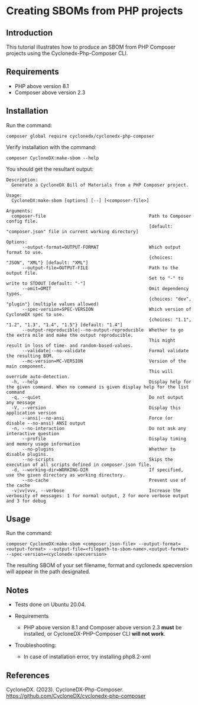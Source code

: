 # Creating SBOMs from PHP projects

## Introduction

This tutorial illustrates how to produce an SBOM from PHP Composer projects using the Cyclonedx-Php-Composer CLI.


## Requirements

* PHP above version 8.1
* Composer above version 2.3


## Installation

Run the command:

```composer global require cyclonedx/cyclonedx-php-composer```

Verify installation with the command:

```composer CycloneDX:make-sbom --help```

You should get the resultant output:

```
Description:
  Generate a CycloneDX Bill of Materials from a PHP Composer project.

Usage:
  CycloneDX:make-sbom [options] [--] [<composer-file>]

Arguments:
  composer-file                                       Path to Composer config file.
                                                      [default: "composer.json" file in current working directory]

Options:
      --output-format=OUTPUT-FORMAT                   Which output format to use.
                                                      {choices: "JSON", "XML"} [default: "XML"]
      --output-file=OUTPUT-FILE                       Path to the output file.
                                                      Set to "-" to write to STDOUT [default: "-"]
      --omit=OMIT                                     Omit dependency types.
                                                      {choices: "dev", "plugin"} (multiple values allowed)
      --spec-version=SPEC-VERSION                     Which version of CycloneDX spec to use.
                                                      {choices: "1.1", "1.2", "1.3", "1.4", "1.5"} [default: "1.4"]
      --output-reproducible|--no-output-reproducible  Whether to go the extra mile and make the output reproducible.
                                                      This might result in loss of time- and random-based-values.
      --validate|--no-validate                        Formal validate the resulting BOM.
      --mc-version=MC-VERSION                         Version of the main component.
                                                      This will override auto-detection.
  -h, --help                                          Display help for the given command. When no command is given display help for the list command
  -q, --quiet                                         Do not output any message
  -V, --version                                       Display this application version
      --ansi|--no-ansi                                Force (or disable --no-ansi) ANSI output
  -n, --no-interaction                                Do not ask any interactive question
      --profile                                       Display timing and memory usage information
      --no-plugins                                    Whether to disable plugins.
      --no-scripts                                    Skips the execution of all scripts defined in composer.json file.
  -d, --working-dir=WORKING-DIR                       If specified, use the given directory as working directory.
      --no-cache                                      Prevent use of the cache
  -v|vv|vvv, --verbose                                Increase the verbosity of messages: 1 for normal output, 2 for more verbose output and 3 for debug 

```

## Usage

Run the command:

```composer CycloneDX:make-sbom <composer.json-file> --output-format=<output-format> --output-file=<filepath-to-sbom-name>.<output-format> --spec-version=<cyclonedx-specversion>```

The resulting SBOM of your set filename, format and cyclonedx specversion will appear in the path designated.

## Notes

* Tests done on Ubuntu 20.04.

* Requirements

  * PHP above version 8.1 and Composer above version 2.3 **must** be installed, or CycloneDX-PHP-Composer CLI **will not work**. 

* Troubleshooting:

  * In case of installation error, try installing php8.2-xml


## References

CycloneDX. (2023). CycloneDX-Php-Composer. https://github.com/CycloneDX/cyclonedx-php-composer

